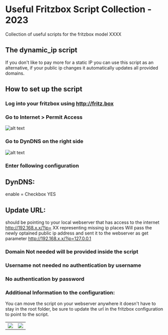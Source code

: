 # Useful Fritzbox Script Collection - 2023
Collection of useful scripts for the fritzbox model XXXX
## The dynamic_ip script
If you don't like to pay more for a static IP you can use this script as an alternative, if your public ip changes it automatically updates all provided domains.
## How to set up the script
### Log into your fritzbox using http://fritz.box
### Go to Internet > Permit Access
![alt text](https://i.postimg.cc/4NGKzNKn/Screenshot-2023-03-20-181002.png)
### Go to DynDNS on the right side
![alt text](https://i.postimg.cc/vHv4XF9h/Screenshot-2023-03-20-181019.png)
### Enter following configuration
## DynDNS:
enable = Checkbox YES
## Update URL: 
should be pointing to your local webserver that has access to the internet
http://192.168.x.x/?ip=<ipaddr>
XX representing missing ip places
<ipaddr> Will pass the newly optained public ip address and sent it to the webserver as get parameter
http://192.168.x.x/?ip=127.0.0.1

### Domain Not needed will be provided inside the script
### Username not needed no authentication by username
### No authentication by password

### Additional Information to the configuration:
You can move the script on your webserver anywhere it doesn't have to stay in the root folder, be sure to update the url in the fritzbox configuration to point to the script.

<table>
  <tr>
    <td valign="top"><img src="https://github-readme-stats.vercel.app/api/top-langs/?username=Jager-J&layout=compact&show_icons=true&title_color=ffffff&icon_color=34abeb&text_color=daf7dc&bg_color=151515"/></td>
    <td valign="top"><img src="https://github-readme-stats.vercel.app/api?username=Jager-J&show_icons=true&title_color=ffffff&icon_color=34abeb&text_color=daf7dc&bg_color=151515"/></td>
  </tr>
</table>
